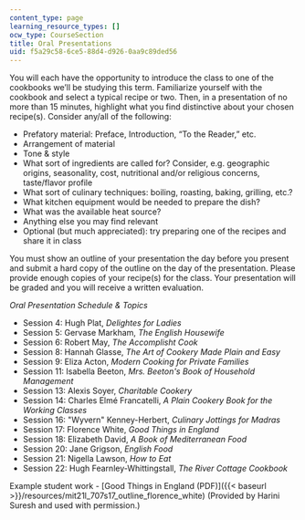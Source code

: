 ```yaml
---
content_type: page
learning_resource_types: []
ocw_type: CourseSection
title: Oral Presentations
uid: f5a29c58-6ce5-88d4-d926-0aa9c89ded56
---
```


You will each have the opportunity to introduce the class to one of the cookbooks we’ll be studying this term. Familiarize yourself with the cookbook and select a typical recipe or two. Then, in a presentation of no more than 15 minutes, highlight what you find distinctive about your chosen recipe(s). Consider any/all of the following:

*   Prefatory material: Preface, Introduction, “To the Reader,” etc.
*   Arrangement of material
*   Tone & style
*   What sort of ingredients are called for? Consider, e.g. geographic origins, seasonality, cost, nutritional and/or religious concerns, taste/flavor profile
*   What sort of culinary techniques: boiling, roasting, baking, grilling, etc.?
*   What kitchen equipment would be needed to prepare the dish?
*   What was the available heat source?
*   Anything else you may find relevant
*   Optional (but much appreciated): try preparing one of the recipes and share it in class

You must show an outline of your presentation the day before you present and submit a hard copy of the outline on the day of the presentation. Please provide enough copies of your recipe(s) for the class. Your presentation will be graded and you will receive a written evaluation.

_Oral Presentation Schedule & Topics_

*   Session 4: Hugh Plat, _Delightes for Ladies_
*   Session 5: Gervase Markham, _The English Housewife_
*   Session 6: Robert May, _The Accomplisht Cook_
*   Session 8: Hannah Glasse, _The Art of Cookery Made Plain and Easy_
*   Session 9: Eliza Acton, _Modern Cooking for Private Families_
*   Session 11: Isabella Beeton, _Mrs. Beeton's Book of Household Management_
*   Session 13: Alexis Soyer, _Charitable Cookery_
*   Session 14: Charles Elmé Francatelli, _A Plain Cookery Book for the Working Classes_
*   Session 16: "Wyvern" Kenney-Herbert, _Culinary Jottings for Madras_
*   Session 17: Florence White, _Good Things in England_
*   Session 18: Elizabeth David, _A Book of Mediterranean Food_
*   Session 20: Jane Grigson, _English Food_
*   Session 21: Nigella Lawson, _How to Eat_
*   Session 22: Hugh Fearnley-Whittingstall, _The River Cottage Cookbook_

Example student work - [Good Things in England (PDF)]({{< baseurl >}}/resources/mit21l_707s17_outline_florence_white) (Provided by Harini Suresh and used with permission.)